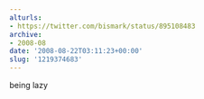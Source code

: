 ```yaml
---
alturls:
- https://twitter.com/bismark/status/895108483
archive:
- 2008-08
date: '2008-08-22T03:11:23+00:00'
slug: '1219374683'
---
```


being lazy

